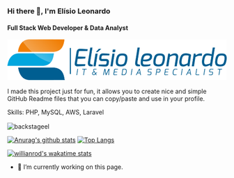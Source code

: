### Hi there 👋, I'm Elísio Leonardo
#### Full Stack Web Developer & Data Analyst
![Full Stack Web Developer & Data Analyst](https://github.com/backstageel/backstageel/blob/main/elisioleonardo.png?raw=true)

I made this project just for fun, it allows you to create nice and simple GitHub Readme files that you can copy/paste and use in your profile.

Skills: PHP, MySQL, AWS, Laravel

<img align="center" src="https://github-readme-streak-stats.herokuapp.com/?user=backstageel&" alt="backstageel" />

[![Anurag's github stats](https://github-readme-stats.vercel.app/api?username=backstageel&show_icons=true)](https://github.com/anuraghazra/github-readme-stats)
[![Top Langs](https://github-readme-stats.vercel.app/api/top-langs/?username=backstageel)](https://github.com/anuraghazra/github-readme-stats)

[![willianrod's wakatime stats](https://github-readme-stats.vercel.app/api/wakatime?username=backstageel)](https://github.com/anuraghazra/github-readme-stats)

- 🔭 I’m currently working on this page. 





